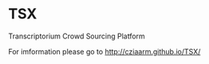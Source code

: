 # TSX
Transcriptorium Crowd Sourcing Platform

For imformation please go to http://cziaarm.github.io/TSX/

